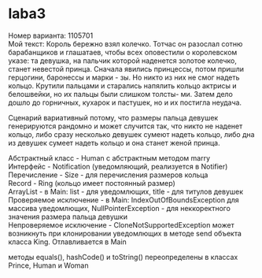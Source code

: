# laba3
Номер варианта: 1105701  
Мой текст: Король бережно взял колечко. Тотчас он разослал сотню барабанщиков и глашатаев, чтобы всех оповестили о королевском указе: та девушка, на пальчик которой наденется золотое колечко, станет невестой принца. Сначала явились принцессы, потом пришли герцогини, баронессы и марки - зы. Но никто из них не смог надеть кольцо. Крутили пальцами и старались напялить кольцо актрисы и белошвейки, но их пальцы были слишком толсты- ми. Затем дело дошло до горничных, кухарок и пастушек, но и их постигла неудача.  

Сценарий вариативный потому, что размеры пальца девушек генерируются рандомно и может случится так, что никто не наденет кольцо, либо сразу несколько девушек сумеют надеть кольцо, либо дна из девушек сумеет надеть кольцо и она станет женой принца.  

Абстрактный класс - Human c абстрактным методом marry  
Интерфейс - Notification (уведомляющий, реализуется в Notifier)  
Перечисление - Size - для перечисления размеров кольца  
Record - Ring (кольцо имеет постоянный размер)  
ArrayList - в Main: list - для уведомлющих, title - для титулов девушек  
Проверяемое исключение - в Main: IndexOutOfBoundsException для массива уведомлющих, NullPointerException - для неккоректного значения размера пальца девушки  
Непроверяемое исключение - CloneNotSupportedException может возникнуть при клонировании уведомлющих в методе send объекта класса King. Отлавливается в Main

методы equals(), hashCode() и toString() переопределены в классах Prince, Human и Woman

